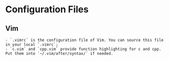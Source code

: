# Configuration Files
## Vim
	- `.vimrc` is the configuration file of Vim. You can source this file in your local `.vimrc`;
	- `c.vim` and `cpp.vim` provide function highlighting for c and cpp. Put them into `~/.vim/after/syntax/` if needed.
